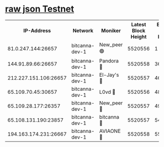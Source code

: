 [raw json Testnet](https://rpc-check.bcat.stavr.tech/bcat/rpc-bcat-result.json)
=


<table><tr><th>IP-Address</th><th>Network</th><th>Moniker</th><th>Latest Block Height</th><th>Earliest Block Height</th><th>Catching Up</th><th>Tx Index</th><th>Voting Power</th><th>Scan Time</th></tr><tr><td>81.0.247.144:26657</td><td>bitcanna-dev-1</td><td>New_peer 🟢</td><td>5520556</td><td>1</td><td>False</td><td>on</td><td>0</td><td>2023-12-15T15:26:43.028136512UTC</td></tr><tr><td>144.91.89.66:26657</td><td>bitcanna-dev-1</td><td>Pandora 🔴</td><td>5520558</td><td>3675711</td><td>False</td><td>on</td><td>2096387</td><td>2023-12-15T15:26:52.849192869UTC</td></tr><tr><td>212.227.151.106:26657</td><td>bitcanna-dev-1</td><td>El-Jay's 🔴</td><td>5520557</td><td>4670391</td><td>False</td><td>on</td><td>2218164</td><td>2023-12-15T15:26:49.763230292UTC</td></tr><tr><td>65.109.70.45:30657</td><td>bitcanna-dev-1</td><td>L0vd 🔴</td><td>5520556</td><td>4828155</td><td>False</td><td>on</td><td>7920</td><td>2023-12-15T15:26:43.341055819UTC</td></tr><tr><td>65.109.28.177:26357</td><td>bitcanna-dev-1</td><td>New_peer 🔴</td><td>5520557</td><td>4952911</td><td>False</td><td>on</td><td>2237067</td><td>2023-12-15T15:26:50.161925921UTC</td></tr><tr><td>65.108.131.190:23857</td><td>bitcanna-dev-1</td><td>bitcanna 🔴</td><td>5520557</td><td>5420557</td><td>False</td><td>off</td><td>82368</td><td>2023-12-15T15:26:50.515544314UTC</td></tr><tr><td>194.163.174.231:26667</td><td>bitcanna-dev-1</td><td>AVIAONE 🔴</td><td>5520558</td><td>5510361</td><td>False</td><td>on</td><td>1949865</td><td>2023-12-15T15:26:55.198533651UTC</td></tr></table>